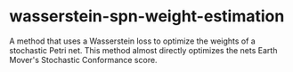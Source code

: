 # wasserstein-spn-weight-estimation
A method that uses a Wasserstein loss to optimize the weights of a stochastic Petri net. This method almost directly optimizes the nets Earth Mover's Stochastic Conformance score.
